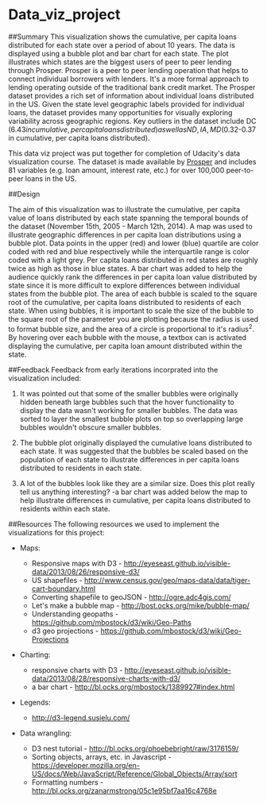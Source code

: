 # Data_viz_project
##Summary
This visualization shows the cumulative, per capita loans distributed for each state over a period of about 10 years.  The data is displayed using a bubble plot and bar chart for each state.  The plot illustrates which states are the biggest users of peer to peer lending through Prosper.  Prosper is a peer to peer lending operation that helps to connect individual borrowers with lenders.  It's a more formal approach to lending operating outside of the traditional bank credit market.  The Prosper dataset provides a rich set of information about individual loans distributed in the US.  Given the state level geographic labels provided for individual loans, the dataset provides many opportunities for visually exploring variability across geographic regions. Key outliers in the dataset include DC ($6.43 in cumulative, per capita loans distributed) as well as ND, IA, MD ($0.32-0.37 in cumulative, per capita loans distributed).  

This data viz project was put together for completion of Udacity's data visualization course.  The dataset is made available by [Prosper](https://www.prosper.com/) and includes 81 variables (e.g. loan amount, interest rate, etc.) for over 100,000 peer-to-peer loans in the US.   

##Design

The aim of this visualization was to illustrate the cumulative, per capita value of loans distributed by each state spanning the temporal bounds of the dataset (November 15th, 2005 - March 12th, 2014).  A map was used to illustrate geographic differences in per capita loan distributions using a bubble plot.  Data points in the upper (red) and lower (blue) quartile are color coded with red and blue respectively while the interquartile range is color coded with a light grey.  Per capita loans distributed in red states are roughly twice as high as those in blue states. A bar chart was added to help the audience quickly rank the differences in per capita loan value distributed by state since it is more difficult to explore differences between individual states from the bubble plot.  The area of each bubble is scaled to the square root of the cumulative, per capita loans distributed to residents of each state.  When using bubbles, it is important to scale the size of the bubble to the square root of the parameter you are plotting because the radius is used to format bubble size, and the area of a circle is proportional to it's radius<sup>2</sup>.  By hovering over each bubble with the mouse, a textbox can is activated displaying the cumulative, per capita loan amount distributed within the state.

##Feedback
Feedback from early iterations incorprated into the visualization included:

1) It was pointed out that some of the smaller bubbles were originally hidden beneath large bubbles such that the hover functionality to display the data wasn't working for smaller bubbles.  The data was sorted to layer the smallest bubble plots on top so overlapping large bubbles wouldn't obscure smaller bubbles.

2) The bubble plot originally displayed the cumulative loans distributed to each state.  It was suggested that the bubbles be scaled based on the population of each state to illustrate differences in per capita loans distributed to residents in each state.

3) A lot of the bubbles look like they are a similar size.  Does this plot really tell us anything interesting? 
   -a bar chart was added below the map to help illustrate differences in cumulative, per capita loans distributed to residents within each state.

##Resources
The following resources we used to implement the visualizations for this project:

* Maps:

   - Responsive maps with D3 - http://eyeseast.github.io/visible-data/2013/08/26/responsive-d3/
   - US shapefiles - http://www.census.gov/geo/maps-data/data/tiger-cart-boundary.html
   - Converting shapefile to geoJSON - http://ogre.adc4gis.com/
   - Let's make a bubble map - http://bost.ocks.org/mike/bubble-map/
   - Understanding geopaths - https://github.com/mbostock/d3/wiki/Geo-Paths
   - d3 geo projections - https://github.com/mbostock/d3/wiki/Geo-Projections

* Charting:

   - responsive charts with D3 - http://eyeseast.github.io/visible-data/2013/08/28/responsive-charts-with-d3/
   - a bar chart - http://bl.ocks.org/mbostock/1389927#index.html

* Legends:
   - http://d3-legend.susielu.com/

* Data wrangling:

   - D3 nest tutorial - http://bl.ocks.org/phoebebright/raw/3176159/
   - Sorting objects, arrays, etc. in Javascript - https://developer.mozilla.org/en-US/docs/Web/JavaScript/Reference/Global_Objects/Array/sort
   - Formatting numbers - http://bl.ocks.org/zanarmstrong/05c1e95bf7aa16c4768e
